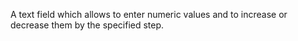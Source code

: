 A text field which allows to enter numeric values and to increase or decrease them by the specified step.